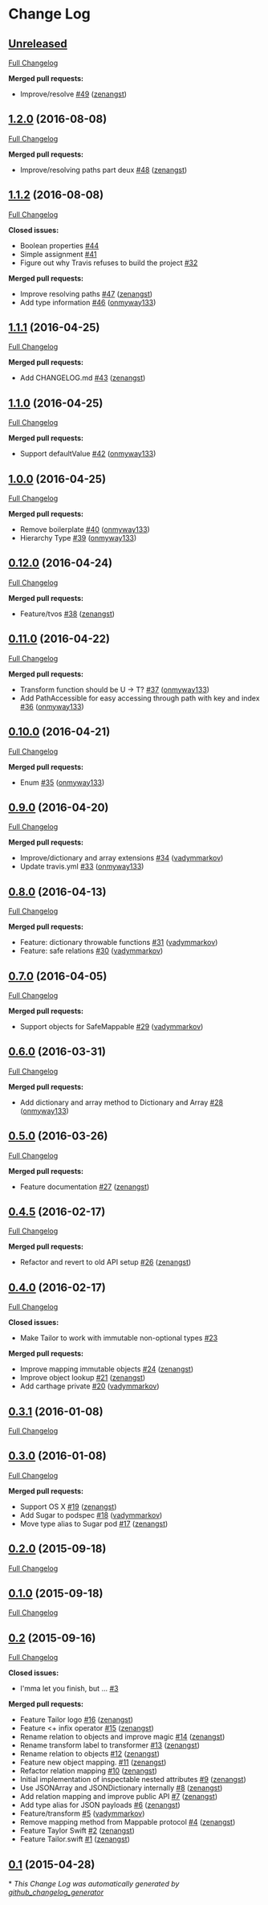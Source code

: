 # Change Log

## [Unreleased](https://github.com/zenangst/Tailor/tree/HEAD)

[Full Changelog](https://github.com/zenangst/Tailor/compare/1.2.0...HEAD)

**Merged pull requests:**

- Improve/resolve [\#49](https://github.com/zenangst/Tailor/pull/49) ([zenangst](https://github.com/zenangst))

## [1.2.0](https://github.com/zenangst/Tailor/tree/1.2.0) (2016-08-08)
[Full Changelog](https://github.com/zenangst/Tailor/compare/1.1.2...1.2.0)

**Merged pull requests:**

- Improve/resolving paths part deux [\#48](https://github.com/zenangst/Tailor/pull/48) ([zenangst](https://github.com/zenangst))

## [1.1.2](https://github.com/zenangst/Tailor/tree/1.1.2) (2016-08-08)
[Full Changelog](https://github.com/zenangst/Tailor/compare/1.1.1...1.1.2)

**Closed issues:**

- Boolean properties [\#44](https://github.com/zenangst/Tailor/issues/44)
- Simple assignment [\#41](https://github.com/zenangst/Tailor/issues/41)
- Figure out why Travis refuses to build the project [\#32](https://github.com/zenangst/Tailor/issues/32)

**Merged pull requests:**

- Improve resolving paths [\#47](https://github.com/zenangst/Tailor/pull/47) ([zenangst](https://github.com/zenangst))
- Add type information [\#46](https://github.com/zenangst/Tailor/pull/46) ([onmyway133](https://github.com/onmyway133))

## [1.1.1](https://github.com/zenangst/Tailor/tree/1.1.1) (2016-04-25)
[Full Changelog](https://github.com/zenangst/Tailor/compare/1.1.0...1.1.1)

**Merged pull requests:**

- Add CHANGELOG.md [\#43](https://github.com/zenangst/Tailor/pull/43) ([zenangst](https://github.com/zenangst))

## [1.1.0](https://github.com/zenangst/Tailor/tree/1.1.0) (2016-04-25)
[Full Changelog](https://github.com/zenangst/Tailor/compare/1.0.0...1.1.0)

**Merged pull requests:**

- Support defaultValue [\#42](https://github.com/zenangst/Tailor/pull/42) ([onmyway133](https://github.com/onmyway133))

## [1.0.0](https://github.com/zenangst/Tailor/tree/1.0.0) (2016-04-25)
[Full Changelog](https://github.com/zenangst/Tailor/compare/0.12.0...1.0.0)

**Merged pull requests:**

- Remove boilerplate [\#40](https://github.com/zenangst/Tailor/pull/40) ([onmyway133](https://github.com/onmyway133))
- Hierarchy Type [\#39](https://github.com/zenangst/Tailor/pull/39) ([onmyway133](https://github.com/onmyway133))

## [0.12.0](https://github.com/zenangst/Tailor/tree/0.12.0) (2016-04-24)
[Full Changelog](https://github.com/zenangst/Tailor/compare/0.11.0...0.12.0)

**Merged pull requests:**

- Feature/tvos [\#38](https://github.com/zenangst/Tailor/pull/38) ([zenangst](https://github.com/zenangst))

## [0.11.0](https://github.com/zenangst/Tailor/tree/0.11.0) (2016-04-22)
[Full Changelog](https://github.com/zenangst/Tailor/compare/0.10.0...0.11.0)

**Merged pull requests:**

- Transform function should be U -\> T? [\#37](https://github.com/zenangst/Tailor/pull/37) ([onmyway133](https://github.com/onmyway133))
- Add PathAccessible for easy accessing through path with key and index [\#36](https://github.com/zenangst/Tailor/pull/36) ([onmyway133](https://github.com/onmyway133))

## [0.10.0](https://github.com/zenangst/Tailor/tree/0.10.0) (2016-04-21)
[Full Changelog](https://github.com/zenangst/Tailor/compare/0.9.0...0.10.0)

**Merged pull requests:**

- Enum [\#35](https://github.com/zenangst/Tailor/pull/35) ([onmyway133](https://github.com/onmyway133))

## [0.9.0](https://github.com/zenangst/Tailor/tree/0.9.0) (2016-04-20)
[Full Changelog](https://github.com/zenangst/Tailor/compare/0.8.0...0.9.0)

**Merged pull requests:**

- Improve/dictionary and array extensions [\#34](https://github.com/zenangst/Tailor/pull/34) ([vadymmarkov](https://github.com/vadymmarkov))
- Update travis.yml [\#33](https://github.com/zenangst/Tailor/pull/33) ([onmyway133](https://github.com/onmyway133))

## [0.8.0](https://github.com/zenangst/Tailor/tree/0.8.0) (2016-04-13)
[Full Changelog](https://github.com/zenangst/Tailor/compare/0.7.0...0.8.0)

**Merged pull requests:**

- Feature: dictionary throwable functions [\#31](https://github.com/zenangst/Tailor/pull/31) ([vadymmarkov](https://github.com/vadymmarkov))
- Feature: safe relations [\#30](https://github.com/zenangst/Tailor/pull/30) ([vadymmarkov](https://github.com/vadymmarkov))

## [0.7.0](https://github.com/zenangst/Tailor/tree/0.7.0) (2016-04-05)
[Full Changelog](https://github.com/zenangst/Tailor/compare/0.6.0...0.7.0)

**Merged pull requests:**

- Support objects for SafeMappable [\#29](https://github.com/zenangst/Tailor/pull/29) ([vadymmarkov](https://github.com/vadymmarkov))

## [0.6.0](https://github.com/zenangst/Tailor/tree/0.6.0) (2016-03-31)
[Full Changelog](https://github.com/zenangst/Tailor/compare/0.5.0...0.6.0)

**Merged pull requests:**

- Add dictionary and array method to Dictionary and Array [\#28](https://github.com/zenangst/Tailor/pull/28) ([onmyway133](https://github.com/onmyway133))

## [0.5.0](https://github.com/zenangst/Tailor/tree/0.5.0) (2016-03-26)
[Full Changelog](https://github.com/zenangst/Tailor/compare/0.4.5...0.5.0)

**Merged pull requests:**

- Feature documentation [\#27](https://github.com/zenangst/Tailor/pull/27) ([zenangst](https://github.com/zenangst))

## [0.4.5](https://github.com/zenangst/Tailor/tree/0.4.5) (2016-02-17)
[Full Changelog](https://github.com/zenangst/Tailor/compare/0.4.0...0.4.5)

**Merged pull requests:**

- Refactor and revert to old API setup [\#26](https://github.com/zenangst/Tailor/pull/26) ([zenangst](https://github.com/zenangst))

## [0.4.0](https://github.com/zenangst/Tailor/tree/0.4.0) (2016-02-17)
[Full Changelog](https://github.com/zenangst/Tailor/compare/0.3.1...0.4.0)

**Closed issues:**

- Make Tailor to work with immutable non-optional types [\#23](https://github.com/zenangst/Tailor/issues/23)

**Merged pull requests:**

- Improve mapping immutable objects [\#24](https://github.com/zenangst/Tailor/pull/24) ([zenangst](https://github.com/zenangst))
- Improve object lookup [\#21](https://github.com/zenangst/Tailor/pull/21) ([zenangst](https://github.com/zenangst))
- Add carthage private [\#20](https://github.com/zenangst/Tailor/pull/20) ([vadymmarkov](https://github.com/vadymmarkov))

## [0.3.1](https://github.com/zenangst/Tailor/tree/0.3.1) (2016-01-08)
[Full Changelog](https://github.com/zenangst/Tailor/compare/0.3.0...0.3.1)

## [0.3.0](https://github.com/zenangst/Tailor/tree/0.3.0) (2016-01-08)
[Full Changelog](https://github.com/zenangst/Tailor/compare/0.2.0...0.3.0)

**Merged pull requests:**

- Support OS X [\#19](https://github.com/zenangst/Tailor/pull/19) ([zenangst](https://github.com/zenangst))
- Add Sugar to podspec [\#18](https://github.com/zenangst/Tailor/pull/18) ([vadymmarkov](https://github.com/vadymmarkov))
- Move type alias to Sugar pod [\#17](https://github.com/zenangst/Tailor/pull/17) ([zenangst](https://github.com/zenangst))

## [0.2.0](https://github.com/zenangst/Tailor/tree/0.2.0) (2015-09-18)
[Full Changelog](https://github.com/zenangst/Tailor/compare/0.1.0...0.2.0)

## [0.1.0](https://github.com/zenangst/Tailor/tree/0.1.0) (2015-09-18)
[Full Changelog](https://github.com/zenangst/Tailor/compare/0.2...0.1.0)

## [0.2](https://github.com/zenangst/Tailor/tree/0.2) (2015-09-16)
[Full Changelog](https://github.com/zenangst/Tailor/compare/0.1...0.2)

**Closed issues:**

- I'mma let you finish, but … [\#3](https://github.com/zenangst/Tailor/issues/3)

**Merged pull requests:**

- Feature Tailor logo [\#16](https://github.com/zenangst/Tailor/pull/16) ([zenangst](https://github.com/zenangst))
- Feature \<+ infix operator [\#15](https://github.com/zenangst/Tailor/pull/15) ([zenangst](https://github.com/zenangst))
- Rename relation to objects and improve magic [\#14](https://github.com/zenangst/Tailor/pull/14) ([zenangst](https://github.com/zenangst))
- Rename transform label to transformer [\#13](https://github.com/zenangst/Tailor/pull/13) ([zenangst](https://github.com/zenangst))
- Rename relation to objects [\#12](https://github.com/zenangst/Tailor/pull/12) ([zenangst](https://github.com/zenangst))
- Feature new object mapping. [\#11](https://github.com/zenangst/Tailor/pull/11) ([zenangst](https://github.com/zenangst))
- Refactor relation mapping [\#10](https://github.com/zenangst/Tailor/pull/10) ([zenangst](https://github.com/zenangst))
- Initial implementation of inspectable nested attributes [\#9](https://github.com/zenangst/Tailor/pull/9) ([zenangst](https://github.com/zenangst))
- Use JSONArray and JSONDictionary internally [\#8](https://github.com/zenangst/Tailor/pull/8) ([zenangst](https://github.com/zenangst))
- Add relation mapping and improve public API [\#7](https://github.com/zenangst/Tailor/pull/7) ([zenangst](https://github.com/zenangst))
- Add type alias for JSON payloads [\#6](https://github.com/zenangst/Tailor/pull/6) ([zenangst](https://github.com/zenangst))
- Feature/transform [\#5](https://github.com/zenangst/Tailor/pull/5) ([vadymmarkov](https://github.com/vadymmarkov))
- Remove mapping method from Mappable protocol [\#4](https://github.com/zenangst/Tailor/pull/4) ([zenangst](https://github.com/zenangst))
- Feature Taylor Swift [\#2](https://github.com/zenangst/Tailor/pull/2) ([zenangst](https://github.com/zenangst))
- Feature Tailor.swift [\#1](https://github.com/zenangst/Tailor/pull/1) ([zenangst](https://github.com/zenangst))

## [0.1](https://github.com/zenangst/Tailor/tree/0.1) (2015-04-28)


\* *This Change Log was automatically generated by [github_changelog_generator](https://github.com/skywinder/Github-Changelog-Generator)*